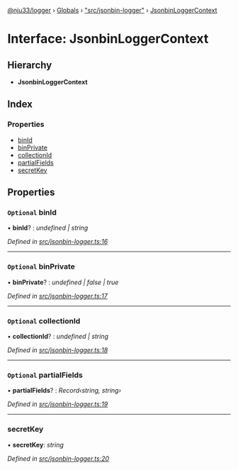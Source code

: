 [@nju33/logger](../README.md) › [Globals](../globals.md) › ["src/jsonbin-logger"](../modules/_src_jsonbin_logger_.md) › [JsonbinLoggerContext](_src_jsonbin_logger_.jsonbinloggercontext.md)

# Interface: JsonbinLoggerContext

## Hierarchy

* **JsonbinLoggerContext**

## Index

### Properties

* [binId](_src_jsonbin_logger_.jsonbinloggercontext.md#optional-binid)
* [binPrivate](_src_jsonbin_logger_.jsonbinloggercontext.md#optional-binprivate)
* [collectionId](_src_jsonbin_logger_.jsonbinloggercontext.md#optional-collectionid)
* [partialFields](_src_jsonbin_logger_.jsonbinloggercontext.md#optional-partialfields)
* [secretKey](_src_jsonbin_logger_.jsonbinloggercontext.md#secretkey)

## Properties

### `Optional` binId

• **binId**? : *undefined | string*

*Defined in [src/jsonbin-logger.ts:16](https://github.com/nju33/logger/blob/ae39cd9/src/jsonbin-logger.ts#L16)*

___

### `Optional` binPrivate

• **binPrivate**? : *undefined | false | true*

*Defined in [src/jsonbin-logger.ts:17](https://github.com/nju33/logger/blob/ae39cd9/src/jsonbin-logger.ts#L17)*

___

### `Optional` collectionId

• **collectionId**? : *undefined | string*

*Defined in [src/jsonbin-logger.ts:18](https://github.com/nju33/logger/blob/ae39cd9/src/jsonbin-logger.ts#L18)*

___

### `Optional` partialFields

• **partialFields**? : *Record‹string, string›*

*Defined in [src/jsonbin-logger.ts:19](https://github.com/nju33/logger/blob/ae39cd9/src/jsonbin-logger.ts#L19)*

___

###  secretKey

• **secretKey**: *string*

*Defined in [src/jsonbin-logger.ts:20](https://github.com/nju33/logger/blob/ae39cd9/src/jsonbin-logger.ts#L20)*
